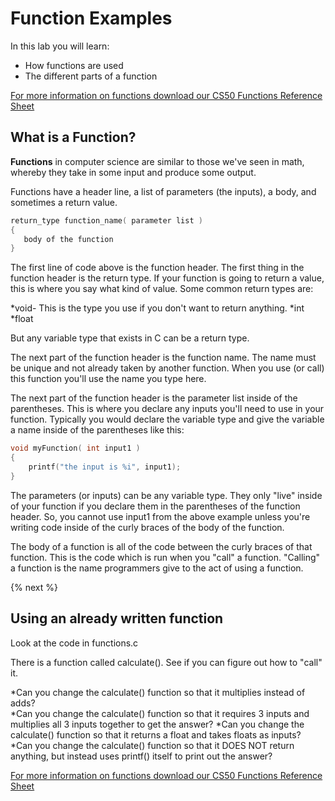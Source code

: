 # Function Examples

In this lab you will learn:
- How functions are used
- The different parts of a function

[For more information on functions download our CS50 Functions Reference Sheet](https://cs50.harvard.edu/ap/2020/assets/pdfs/functions.pdf)

## What is a Function?

**Functions** in computer science are similar to those we've seen in math, whereby they take in some input and produce some output.

Functions have a header line, a list of parameters (the inputs), a body, and sometimes a return value.

```c
return_type function_name( parameter list )
{
   body of the function
}
```
The first line of code above is the function header.  The first thing in the function header is the return type.  If your function is going to return a value, this is where you say what kind of value.  Some common return types are:


*void-  This is the type you use if you don't want to return anything.
*int
*float


But any variable type that exists in C can be a return type.

The next part of the function header is the function name.  The name must be unique and not already taken by another function.  When you use (or call) this function you'll use the name you type here.  

The next part of the function header is the parameter list inside of the parentheses.  This is where you declare any inputs you'll need to use in your function.  Typically you would declare the variable type and give the variable a name inside of the parentheses like this:

```c
void myFunction( int input1 )
{
    printf("the input is %i", input1);
}
```
The parameters (or inputs) can be any variable type.  They only "live" inside of your function if you declare them in the parentheses of the function header.  So, you cannot use input1 from the above example unless you're writing code inside of the curly braces of the body of the function.

The body of a function is all of the code between the curly braces of that function.  This is the code which is run when you "call" a function.  "Calling" a function is the name programmers give to the act of using a function.


{% next %}

## Using an already written function 
Look at the code in functions.c

There is a function called calculate().  See if you can figure out how to "call" it.

*Can you change the calculate() function so that it multiplies instead of adds?  
*Can you change the calculate() function so that it requires 3 inputs and multiplies all 3 inputs together to get the answer?
*Can you change the calculate() function so that it returns a float and takes floats as inputs?  
*Can you change the calculate() function so that it DOES NOT return anything, but instead uses printf() itself to print out the answer?

[For more information on functions download our CS50 Functions Reference Sheet](https://cs50.harvard.edu/ap/2020/assets/pdfs/functions.pdf)
